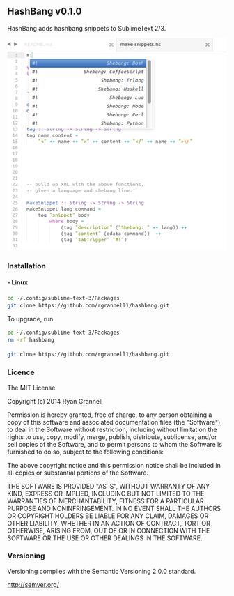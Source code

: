 
HashBang v0.1.0
---------------------------------------

HashBang adds hashbang snippets to SublimeText 2/3.

<img src="example.png">

### Installation

#### - Linux

```bash
cd ~/.config/sublime-text-3/Packages
git clone https://github.com/rgrannell1/hashbang.git
```

To upgrade, run

```bash
cd ~/.config/sublime-text-3/Packages
rm -rf hashbang

git clone https://github.com/rgrannell1/hashbang.git
```

### Licence

The MIT License

Copyright (c) 2014 Ryan Grannell

Permission is hereby granted, free of charge, to any person obtaining a copy of this software and associated documentation files (the "Software"), to deal in the Software without restriction, including without limitation the rights to use, copy, modify, merge, publish, distribute, sublicense, and/or sell copies of the Software, and to permit persons to whom the Software is furnished to do so, subject to the following conditions:

The above copyright notice and this permission notice shall be included in all copies or substantial portions of the Software.

THE SOFTWARE IS PROVIDED "AS IS", WITHOUT WARRANTY OF ANY KIND, EXPRESS OR IMPLIED, INCLUDING BUT NOT LIMITED TO THE WARRANTIES OF MERCHANTABILITY, FITNESS FOR A PARTICULAR PURPOSE AND NONINFRINGEMENT. IN NO EVENT SHALL THE AUTHORS OR COPYRIGHT HOLDERS BE LIABLE FOR ANY CLAIM, DAMAGES OR OTHER LIABILITY, WHETHER IN AN ACTION OF CONTRACT, TORT OR OTHERWISE, ARISING FROM, OUT OF OR IN CONNECTION WITH THE SOFTWARE OR THE USE OR OTHER DEALINGS IN THE SOFTWARE.

### Versioning

Versioning complies with the Semantic Versioning 2.0.0 standard.

http://semver.org/
